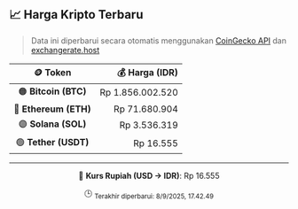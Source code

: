 

<!-- HARGA_KRIPTO -->
## 📈 Harga Kripto Terbaru

> Data ini diperbarui secara otomatis menggunakan [CoinGecko API](https://www.coingecko.com/) dan [exchangerate.host](https://exchangerate.host/)

<div align="center">

| 🪙 Token | 💰 Harga (IDR) |
|:------:|---------------:|
| 🟠 **Bitcoin (BTC)**   | Rp 1.856.002.520 |
| 🔵 **Ethereum (ETH)**  | Rp 71.680.904 |
| 🟣 **Solana (SOL)**    | Rp 3.536.319 |
| 🟢 **Tether (USDT)**   | Rp 16.555 |

---

💱 **Kurs Rupiah (USD → IDR)**: Rp 16.555

🕒 <sub>Terakhir diperbarui: 8/9/2025, 17.42.49</sub>

</div>
<!-- /HARGA_KRIPTO -->
